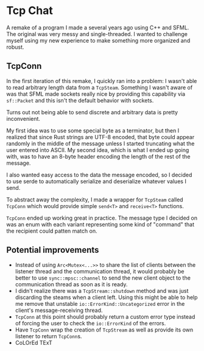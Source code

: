 # Tcp Chat
A remake of a program I made a several years ago using C++ and SFML. The original was very messy and single-threaded. I wanted to challenge myself using my new experience to make something more organized and robust.

## TcpConn
In the first iteration of this remake, I quickly ran into a problem: I wasn't able to read arbitrary length data from a `TcpSteam`. Something I wasn't aware of was that SFML made sockets really nice by providing this capability via `sf::Packet` and this isn't the default behavior with sockets.

Turns out not being able to send discrete and arbitrary data is pretty inconvenient.

My first idea was to use some special byte as a terminator, but then I realized that since Rust strings are UTF-8 encoded, that byte could appear randomly in the middle of the message unless I started truncating what the user entered into ASCII. My second idea, which is what I ended up going with, was to have an 8-byte header encoding the length of the rest of the message.

I also wanted easy access to the data the message encoded, so I decided to use serde to automatically serialize and deserialize whatever values I send.

To abstract away the complexity, I made a wrapper for `TcpSteam` called `TcpConn` which would provide simple `send<T>` and `receive<T>` functions.

`TcpConn` ended up working great in practice. The message type I decided on was an enum with each variant representing some kind of "command" that the recipient could patten match on. 

## Potential improvements
- Instead of using `Arc<Mutex<...>>` to share the list of clients between the listener thread and the communication thread, it would probably be better to use `sync::mpsc::channel` to send the new client object to the communication thread as soon as it is ready.
- I didn't realize there was a `TcpStream::shutdown` method and was just discarding the steams when a client left. Using this might be able to help me remove that unstable `io::ErrorKind::Uncategorized` error in the client's message-receiving thread.
- `TcpConn` at this point should probably return a custom error type instead of forcing the user to check the `io::ErrorKind` of the errors.
- Have `TcpConn` wrap the creation of `TcpStream` as well as provide its own listener to return `TcpConn`s.
- CoLOrEd TExT
